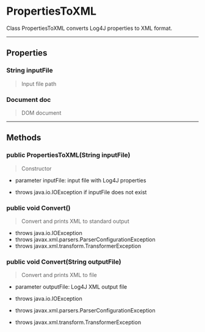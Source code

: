 # PropertiesToXML #

Class PropertiesToXML converts Log4J properties to XML format.


---


## Properties ##

### String inputFile ###
> Input file path
### Document doc ###
> DOM document


---


## Methods ##

### public PropertiesToXML(String inputFile) ###
> Constructor
  * parameter inputFile: input file with Log4J properties

  * throws java.io.IOException if inputFile does not exist


### public void Convert() ###
> Convert and prints XML to standard output
  * throws java.io.IOException
  * throws javax.xml.parsers.ParserConfigurationException
  * throws javax.xml.transform.TransformerException


### public void Convert(String outputFile) ###
> Convert and prints XML to file
  * parameter outputFile: Log4J XML output file

  * throws java.io.IOException
  * throws javax.xml.parsers.ParserConfigurationException
  * throws javax.xml.transform.TransformerException